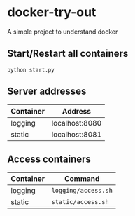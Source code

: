 # docker-try-out
A simple project to understand docker

## Start/Restart all containers
`python start.py`
## Server addresses
Container | Address
------------ | -------------
logging | localhost:8080
static | localhost:8081
## Access containers
Container | Command
------------ | -------------
logging | `logging/access.sh`
static | `static/access.sh`

